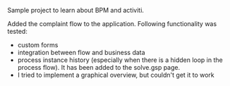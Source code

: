 Sample project to learn about BPM and activiti.

Added the complaint flow to the application. Following functionality was tested:

- custom forms
- integration between flow and business data
- process instance history (especially when there is a hidden loop in the process flow). It has been added to the solve.gsp page.
- I tried to implement a graphical overview, but couldn't get it to work
